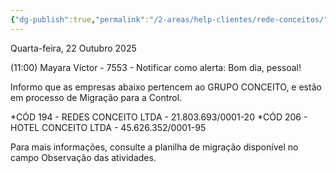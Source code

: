 ```yaml
---
{"dg-publish":true,"permalink":"/2-areas/help-clientes/rede-conceitos/","dgPassFrontmatter":true,"created":"2025-10-13T11:25:50.393-03:00","updated":"2025-10-22T14:00:02.457-03:00"}
---
```


Quarta-feira, 22 Outubro 2025
 
(11:00) Mayara Víctor - 7553 - Notificar como alerta: Bom dia, pessoal!

Informo que as empresas abaixo pertencem ao GRUPO CONCEITO, e estão em processo de Migração para a Control.

*CÓD 194 - REDES CONCEITO LTDA - 21.803.693/0001-20
*CÓD 206 - HOTEL CONCEITO LTDA - 45.626.352/0001-95


Para mais informações, consulte a planilha de migração disponível no campo Observação das atividades. 